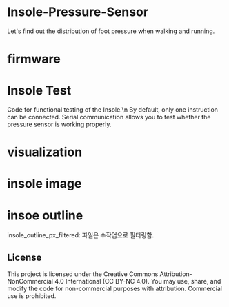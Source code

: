 # Insole-Pressure-Sensor
Let's find out the distribution of foot pressure when walking and running.

# firmware
# Insole Test
Code for functional testing of the Insole.\n
By default, only one instruction can be connected.
Serial communication allows you to test whether the pressure sensor is working properly.

# visualization
# insole image
# insoe outline
insole_outline_px_filtered: 파일은 수작업으로 필터링함. 


## License
This project is licensed under the Creative Commons Attribution-NonCommercial 4.0 International (CC BY-NC 4.0).
You may use, share, and modify the code for non-commercial purposes with attribution.
Commercial use is prohibited.

